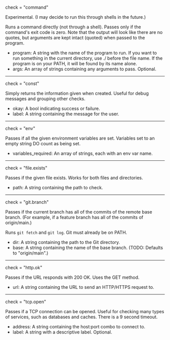 check = "command"

Experimental.
(I may decide to run this through shells in the future.)

Runs a command directly (not through a shell).
Passes only if the command's exit code is zero.
Note that the output will look like there are no quotes,
but arguments are kept intact (quoted) when passed to the program.

  - program: A string with the name of the program to run.
    If you want to run something in the current directory,
    use ./ before the file name.
    If the program is on your PATH, it will be found by its name alone.
  - args: An array of strings containing any arguments to pass.
    Optional.

----------

check = "const"

Simply returns the information
given when created.
Useful for debug messages
and grouping other checks.

  - okay: A bool indicating success or failure.
  - label: A string containing the message for the user.

----------

check = "env"

Passes if all the given environment variables are set.
Variables set to an empty string DO count as being set.

  - variables_required: An array of strings,
    each with an env var name.

----------

check = "file.exists"

Passes if the given file exists.
Works for both files and directories.

  - path: A string containing the path to check.

----------

check = "git.branch"

Passes if the current branch
has all of the commits of the remote base branch.
(For example, if a feature branch
has all of the commits of origin/main.)

Runs `git fetch` and `git log`.
Git must already be on PATH.

  - dir: A string containing the path to the Git directory.
  - base: A string containing the name of the base branch.
    (TODO: Defaults to "origin/main".)

----------

check = "http.ok"

Passes if the URL responds with 200 OK. Uses the GET method.

  - url: A string containing the URL to send an HTTP/HTTPS request to.

----------

check = "tcp.open"

Passes if a TCP connection can be opened.
Useful for checking many types of services,
such as databases and caches.
There is a 9 second timeout.

  - address: A string containing the host:port combo to connect to.
  - label: A string with a descriptive label. Optional.

